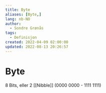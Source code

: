 ```yaml
---
title: Byte
aliases: [Byte,]
lang: nb-NO
author:
  - Sondre Grønås
tags:
  - Definisjon
created: 2022-04-09 02:00:00
updated: 2022-08-13 20:26:57
---
```

# Byte
8 Bits, eller 2 [[Nibble]] (0000 0000 - 1111 1111)